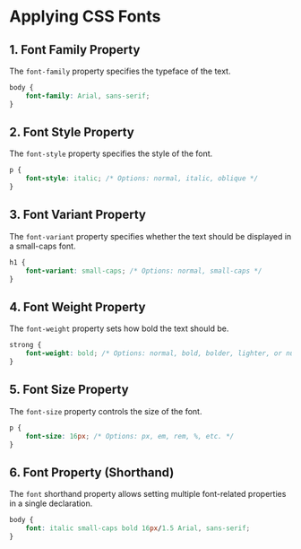 # Applying CSS Fonts

## 1. Font Family Property
The `font-family` property specifies the typeface of the text.

```css
body {
    font-family: Arial, sans-serif;
}
```

## 2. Font Style Property
The `font-style` property specifies the style of the font.

```css
p {
    font-style: italic; /* Options: normal, italic, oblique */
}
```

## 3. Font Variant Property
The `font-variant` property specifies whether the text should be displayed in a small-caps font.

```css
h1 {
    font-variant: small-caps; /* Options: normal, small-caps */
}
```

## 4. Font Weight Property
The `font-weight` property sets how bold the text should be.

```css
strong {
    font-weight: bold; /* Options: normal, bold, bolder, lighter, or numeric values (100-900) */
}
```

## 5. Font Size Property
The `font-size` property controls the size of the font.

```css
p {
    font-size: 16px; /* Options: px, em, rem, %, etc. */
}
```

## 6. Font Property (Shorthand)
The `font` shorthand property allows setting multiple font-related properties in a single declaration.

```css
body {
    font: italic small-caps bold 16px/1.5 Arial, sans-serif;
}
